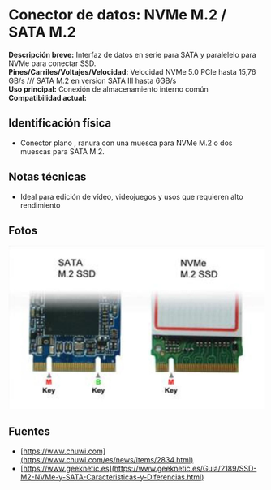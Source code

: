 
# Conector de datos: NVMe M.2 / SATA M.2 

**Descripción breve:** Interfaz de datos en serie para SATA y paralelelo para NVMe para conectar SSD.<br>
**Pines/Carriles/Voltajes/Velocidad:** Velocidad NVMe 5.0 PCIe hasta 15,76 GB/s /// SATA M.2 en version SATA III hasta 6GB/s<br>
**Uso principal:** Conexión de almacenamiento interno común <br>
**Compatibilidad actual:** <br>

## Identificación física
- Conector plano , ranura con una muesca para NVMe M.2 o dos muescas para SATA M.2.

## Notas técnicas
- Ideal para edición de vídeo, videojuegos y usos que requieren alto rendimiento

## Fotos
![NVMe SATA](../../../assets/img/11-conectores_datos/nvme.png)

## Fuentes
- [https://www.chuwi.com](https://www.chuwi.com/es/news/items/2834.html)
- [https://www.geeknetic.es](https://www.geeknetic.es/Guia/2189/SSD-M2-NVMe-y-SATA-Caracteristicas-y-Diferencias.html)
